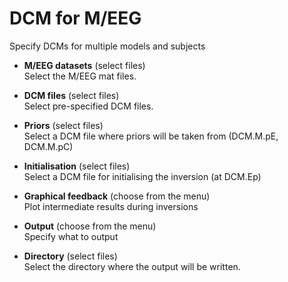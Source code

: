 # DCM for M/EEG  
Specify DCMs for multiple models and subjects

* **M/EEG datasets** (select files)  
Select the M/EEG mat files.

* **DCM files** (select files)  
Select pre-specified DCM files.

* **Priors** (select files)  
Select a DCM file where priors will be taken from (DCM.M.pE, DCM.M.pC)

* **Initialisation** (select files)  
Select a DCM file for initialising the inversion (at DCM.Ep)

* **Graphical feedback** (choose from the menu)  
Plot intermediate results during inversions

* **Output** (choose from the menu)  
Specify what to output

* **Directory** (select files)  
Select the directory where the output will be written.
